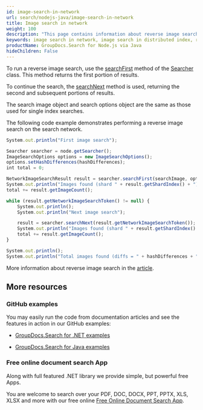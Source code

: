 ```yaml
---
id: image-search-in-network
url: search/nodejs-java/image-search-in-network
title: Image search in network
weight: 100
description: "This page contains information about reverse image search in the search network."
keywords: image search in network, image search in distributed index, reverse image search in network
productName: GroupDocs.Search for Node.js via Java
hideChildren: False
---
```

To run a reverse image search, use the [searchFirst](https://reference.groupdocs.com/search/nodejs-java/com.groupdocs.search.scaling/searcher/#searchFirst-com.groupdocs.search.common.SearchImage-com.groupdocs.search.options.ImageSearchOptions-) method of the [Searcher](https://reference.groupdocs.com/search/nodejs-java/com.groupdocs.search.scaling/searcher/) class. This method returns the first portion of results.

To continue the search, the [searchNext](https://reference.groupdocs.com/search/nodejs-java/com.groupdocs.search.scaling/searcher/#searchNext-com.groupdocs.search.scaling.results.NetworkImageSearchToken-) method is used, returning the second and subsequent portions of results.

The search image object and search options object are the same as those used for single index searches.

The following code example demonstrates performing a reverse image search on the search network.

```javascript
System.out.println("First image search");

Searcher searcher = node.getSearcher();
ImageSearchOptions options = new ImageSearchOptions();
options.setHashDifferences(hashDifferences);
int total = 0;

NetworkImageSearchResult result = searcher.searchFirst(searchImage, options);
System.out.println("Images found (shard " + result.getShardIndex() + "): " + result.getImageCount());
total += result.getImageCount();

while (result.getNetworkImageSearchToken() != null) {
    System.out.println();
    System.out.println("Next image search");

    result = searcher.searchNext(result.getNetworkImageSearchToken());
    System.out.println("Images found (shard " + result.getShardIndex() + "): " + result.getImageCount());
    total += result.getImageCount();
}

System.out.println();
System.out.println("Total images found (diffs = " + hashDifferences + "): " + total);
```

More information about reverse image search in the [article](https://docs.groupdocs.com/search/nodejs-java/reverse-image-search/).

## More resources

### GitHub examples

You may easily run the code from documentation articles and see the features in action in our GitHub examples:

*   [GroupDocs.Search for .NET examples](https://github.com/groupdocs-search/GroupDocs.Search-for-.NET)

*   [GroupDocs.Search for Java examples](https://github.com/groupdocs-search/GroupDocs.Search-for-Java)


### Free online document search App

Along with full featured .NET library we provide simple, but powerful free Apps.

You are welcome to search over your PDF, DOC, DOCX, PPT, PPTX, XLS, XLSX and more with our free online [Free Online Document Search App](https://products.groupdocs.app/search).

